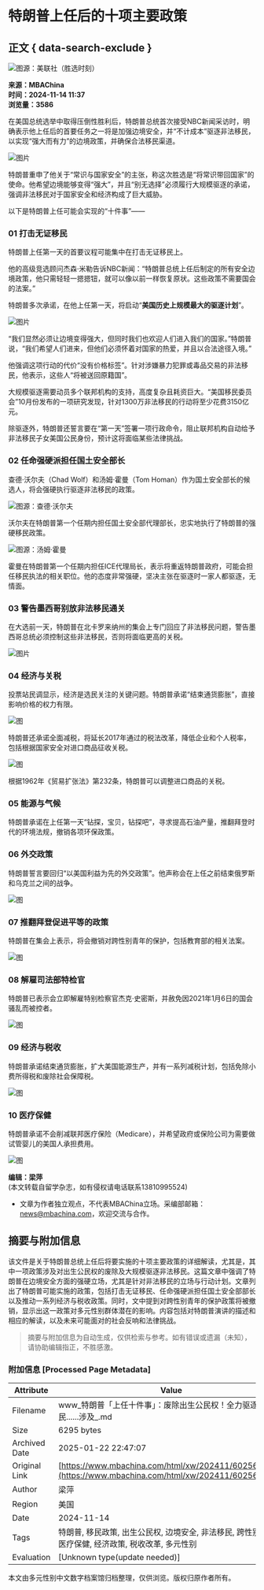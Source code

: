 # 特朗普上任后的十项主要政策

## 正文 { data-search-exclude }


![图源：美联社（胜选时刻）](https://static3.doxue.com/uploads/2025/01/14/d3d202754f0368c209d1259ccddbe5ef.jpg)

**来源：MBAChina**  
**时间：2024-11-14 11:37**  
**浏览量：3586**  

在美国总统选举中取得压倒性胜利后，特朗普总统首次接受NBC新闻采访时，明确表示他上任后的首要任务之一将是加强边境安全，并“不计成本”驱逐非法移民，以实现“强大而有力”的边境政策，并确保合法移民渠道。

![图片](https://mmbiz.qpic.cn/mmbiz_png/LbGVbOMMOHCx4kh2fia7tZBwGfSQ2ts5hcl8OYIjengibBxDgQ6fNLc2SxxCyQmhwgJricy244hCcqOvQh6rwLrTA/640?wx_fmt=png&from=appmsg&wxfrom=13&tp=wxpic)

特朗普重申了他关于“常识与国家安全”的主张，称这次胜选是“将常识带回国家”的使命。他希望边境能够变得“强大”，并且“别无选择”必须履行大规模驱逐的承诺，强调非法移民对于国家安全和经济构成了巨大威胁。

以下是特朗普上任可能会实现的“十件事”——

### 01 打击无证移民

特朗普上任第一天的首要议程可能集中在打击无证移民上。

他的高级竞选顾问杰森·米勒告诉NBC新闻：“特朗普总统上任后制定的所有安全边境政策，他只需轻轻一摁摁钮，就可以像以前一样恢复原状。这些政策不需要国会的法案。”

特朗普多次承诺，在他上任第一天，将启动“**美国历史上规模最大的驱逐计划**”。

![图片](https://mmbiz.qpic.cn/mmbiz_png/LbGVbOMMOHCx4kh2fia7tZBwGfSQ2ts5hz7SxoVDZnWWYmFxsoicXj9nJ60WIOmF7weVKUz18CGjuYAmu13O5huA/640?wx_fmt=png&from=appmsg&tp=wxpic&wxfrom=5&wx_lazy=1&wx_co=1)

“我们显然必须让边境变得强大，但同时我们也欢迎人们进入我们的国家。”特朗普说，“我们希望人们进来，但他们必须怀着对国家的热爱，并且以合法途径入境。”

他强调这项行动的代价“没有价格标签”。针对涉嫌暴力犯罪或毒品交易的非法移民，他表示，这些人“将被送回原籍国”。

大规模驱逐需要动员多个联邦机构的支持，高度复杂且耗资巨大。“美国移民委员会”10月份发布的一项研究发现，针对1300万非法移民的行动将至少花费3150亿元。

除驱逐外，特朗普还誓言要在“第一天”签署一项行政命令，阻止联邦机构自动给予非法移民子女美国公民身份，预计这将面临某些法律挑战。

### 02 任命强硬派担任国土安全部长

查德·沃尔夫（Chad Wolf）和汤姆·霍曼（Tom Homan）作为国土安全部长的候选人，将会强硬执行驱逐非法移民的政策。

![图源：查德·沃尔夫](https://mmbiz.qpic.cn/mmbiz_png/LbGVbOMMOHCx4kh2fia7tZBwGfSQ2ts5hsDUMqed62sucYQeRI7jWcTO8Qa0w6oBjUZQ56ydA9mPHcTB7y2MZ4A/640?wx_fmt=png&from=appmsg&tp=wxpic&wxfrom=5&wx_lazy=1&wx_co=1)

沃尔夫在特朗普第一个任期内担任国土安全部代理部长，忠实地执行了特朗普的强硬移民政策。

![图源：汤姆·霍曼](https://mmbiz.qpic.cn/mmbiz_png/LbGVbOMMOHCx4kh2fia7tZBwGfSQ2ts5hXibovBT4LAKCx02DsRBZnEzAibdZvyr4F8aU1WF0JtJwlmmNL34R9KiaQ/640?wx_fmt=png&from=appmsg&tp=wxpic&wxfrom=5&wx_lazy=1&wx_co=1)

霍曼在特朗普第一个任期内担任ICE代理局长，表示将重返特朗普政府，可能会担任移民执法的相关职位。他的态度非常强硬，坚决主张在驱逐时一家人都驱逐，无情面。

### 03 警告墨西哥别放非法移民通关

在大选前一天，特朗普在北卡罗来纳州的集会上专门回应了非法移民问题，警告墨西哥总统必须控制这些非法移民，否则将面临更高的关税。

![图片](https://mmbiz.qpic.cn/mmbiz_png/LbGVbOMMOHCx4kh2fia7tZBwGfSQ2ts5hMAR1h9VrTgh7RoqRic7FdeceHzDvoScWIzVZOA1yaBA5YPcS5VQoeuA/640?wx_fmt=png&from=appmsg&tp=wxpic&wxfrom=5&wx_lazy=1&wx_co=1)

### 04 经济与关税

投票站民调显示，经济是选民关注的关键问题。特朗普承诺“结束通货膨胀”，直接影响价格的权力有限。

![图](https://static3.doxue.com/uploads/2024/11/14/052a77ef3eb0e48c3f54e49e15366601.png)

特朗普还承诺全面减税，将延长2017年通过的税法改革，降低企业和个人税率，包括根据国家安全对进口商品征收关税。

![图](https://static3.doxue.com/uploads/2024/11/14/938300e8708b54ea963783d83207c7ec.png)

根据1962年《贸易扩张法》第232条，特朗普可以调整进口商品的关税。

### 05 能源与气候

特朗普承诺在上任第一天“钻探，宝贝，钻探吧”，寻求提高石油产量，推翻拜登时代的环境法规，撤销各项环保政策。

### 06 外交政策

特朗普誓言要回归“以美国利益为先的外交政策”。他声称会在上任之前结束俄罗斯和乌克兰之间的战争。

![图](https://static3.doxue.com/uploads/2024/11/14/b01b21dd54902554c986f9215932e183.png)

### 07 推翻拜登促进平等的政策

特朗普在集会上表示，将会撤销对跨性别青年的保护，包括教育部的相关法案。

![图](https://static3.doxue.com/uploads/2024/11/14/29a0d3c88507ce3bbb06c407c0be0a17.png)

### 08 解雇司法部特检官

特朗普已表示会立即解雇特别检察官杰克·史密斯，并赦免因2021年1月6日的国会骚乱而被控者。

![图](https://static3.doxue.com/uploads/2024/11/14/b2ff33b2db0d79c2b2e70308bdef89fa.png)

### 09 经济与税收

特朗普承诺结束通货膨胀，扩大美国能源生产，并有一系列减税计划，包括免除小费所得税和废除社会保障税。

![图](https://static3.doxue.com/uploads/2024/11/14/33e9eaed4e41c67c4ed7c2c704b1eef6.jpg)

### 10 医疗保健

特朗普承诺不会削减联邦医疗保险（Medicare），并希望政府或保险公司为需要做试管婴儿的美国人承担费用。

![图](https://static3.doxue.com/uploads/2024/11/14/fc4ce2ceaa54e2af0fa007c837063e6e.png)

**编辑：梁萍**  
(本文转载自留学杂志，如有侵权请电话联系13810995524)  

* 文章为作者独立观点，不代表MBAChina立场。采编部邮箱：news@mbachina.com，欢迎交流与合作。
<!-- tcd_original_link https://www.mbachina.com/html/xw/202411/602562.html -->


## 摘要与附加信息

<!-- tcd_abstract -->
该文件是关于特朗普总统上任后将要实施的十项主要政策的详细解读，尤其是，其中一项政策涉及对出生公民权的废除及大规模驱逐非法移民。这篇文章中强调了特朗普在边境安全方面的强硬立场，尤其是针对非法移民的立场与行动计划。文章列出了特朗普可能实施的政策，包括打击无证移民、任命强硬派担任国土安全部部长以及推动一系列经济与税收政策。同时，文中提到对跨性别青年的保护政策将被撤销，显示出这一政策对多元性别群体潜在的影响。内容包括对特朗普演讲的描述和相应的解读，以及未来可能面对的社会反响和法律挑战。
<!-- tcd_abstract_end -->

> 摘要与附加信息为自动生成，仅供检索与参考。如有错误或遗漏（未知），请协助编辑指正，不胜感激。

### 附加信息 [Processed Page Metadata]

| Attribute       | Value                                  |
|-----------------|----------------------------------------|
| Filename        | www_特朗普「上任十件事」：废除出生公民权！全力驱逐非法移民......涉及_.md                             |
| Size            | 6295 bytes                           |
| Archived Date   | 2025-01-22 22:47:07                             |
| Original Link   | [https://www.mbachina.com/html/xw/202411/602562.html](https://www.mbachina.com/html/xw/202411/602562.html)                       |
| Author          | 梁萍                               |
| Region          | 美国                               |
| Date            | 2024-11-14                                 |
| Tags            | 特朗普, 移民政策, 出生公民权, 边境安全, 非法移民, 跨性别权益, 医疗保健, 经济政策, 税收改革, 多元性别                                 |
| Evaluation            | [Unknown type(update needed)]                                 |
<!-- tcd_table_end -->

本文由多元性别中文数字档案馆归档整理，仅供浏览。版权归原作者所有。
